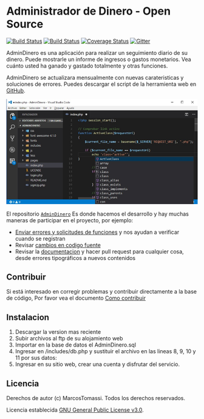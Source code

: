 # Administrador de Dinero - Open Source

[![Build Status](https://travis-ci.org/Microsoft/vscode.svg?branch=master)](https://travis-ci.org/Microsoft/vscode)
[![Build Status](https://ci.appveyor.com/api/projects/status/vuhlhg80tj3e2a0l/branch/master?svg=true)](https://ci.appveyor.com/project/VSCode/vscode)
[![Coverage Status](https://img.shields.io/coveralls/Microsoft/vscode/master.svg)](https://coveralls.io/github/Microsoft/vscode?branch=master)
[![Gitter](https://img.shields.io/badge/chat-on%20gitter-blue.svg)](https://gitter.im/Microsoft/vscode)

AdminDinero es una aplicación para realizar un seguimiento diario de su dinero. Puede mostrarle un informe de ingresos o gastos monetarios. Vea cuánto usted ha ganado y gastado totalmente y otras funciones.

AdminDinero se actualizara mensualmente con nuevas carateristicas y soluciones de errores. Puedes descargar el script de la herramienta web en [GitHub](https://github.com/MarcosT96/AdminDinero/releases).

<p align="center">
  <img alt="Codigo del Administrador de Dinero" src="https://github.com/MarcosT96/AdminDinero/blob/master/admindinero.jpg">
</p>

El repositorio [`AdminDinero`](https://github.com/marcost96) Es donde hacemos el desarrollo y hay muchas maneras de participar en el proyecto, por ejemplo: 

* [Enviar errores y solicitudes de funciones](https://github.com/marcost96/AdminDinero/issues) y nos ayudan a verificar cuando se registran
* Revisar [cambios en codigo fuente](https://github.com/marcost96/AdminDinero/pulls)
* Revisar la [documentacion](https://github.com/MarcosT96/AdminDinero/wiki/Contributing-to-Code) y hacer pull request para cualquier cosa, desde errores tipográficos a nuevos contenidos

## Contribuir

Si está interesado en corregir problemas y contribuir directamente a la base de código,
Por favor vea el documento [Como contribuir](https://github.com/MarcosT96/AdminDinero/wiki/Contributing-to-Code)

## Instalacion

1) Descargar la version mas reciente
2) Subir archivos al ftp de su alojamiento web
3) Importar en la base de datos el AdminDinero.sql
4) Ingresar en /includes/db.php y sustituir el archivo en las lineas 8, 9, 10 y 11 por sus datos:
5) Ingresar en su sitio web, crear una cuenta y disfrutar del servicio.

## Licencia

Derechos de autor (c) MarcosTomassi. Todos los derechos reservados.

Licencia establecida [GNU General Public License v3.0](LICENSE.txt).
